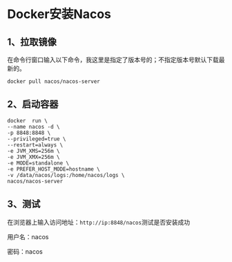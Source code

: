 # Docker安装Nacos

## 1、拉取镜像

在命令行窗口输入以下命令，我这里是指定了版本号的；不指定版本号默认下载最新的。

```shell
docker pull nacos/nacos-server
```



## 2、启动容器

```shell
docker  run \
--name nacos -d \
-p 8848:8848 \
--privileged=true \
--restart=always \
-e JVM_XMS=256m \
-e JVM_XMX=256m \
-e MODE=standalone \
-e PREFER_HOST_MODE=hostname \
-v /data/nacos/logs:/home/nacos/logs \
nacos/nacos-server
```



## 3、测试

在浏览器上输入访问地址：`http://ip:8848/nacos`测试是否安装成功

用户名：nacos

密码：nacos